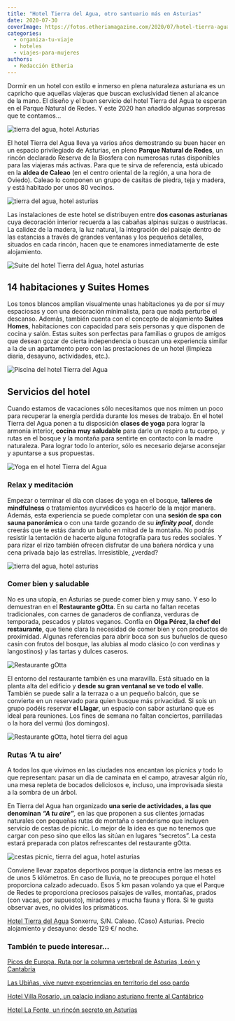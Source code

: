 ```yaml
---
title: "Hotel Tierra del Agua, otro santuario más en Asturias"
date: 2020-07-30
coverImage: https://fotos.etheriamagazine.com/2020/07/hotel-tierra-agua-habitacion.jpg
categories: 
  - organiza-tu-viaje
  - hoteles
  - viajes-para-mujeres
authors: 
  - Redacción Etheria
---
```


Dormir en un hotel con estilo e inmerso en plena naturaleza asturiana es un capricho que aquellas viajeras que buscan exclusividad tienen al alcance de la mano. El diseño y el buen servicio del hotel Tierra del Agua te esperan en el Parque Natural de Redes. Y este 2020 han añadido algunas sorpresas que te contamos...

![tierra del agua, hotel Asturias](https://fotos.etheriamagazine.com/2020/07/hotel-tierra-agua-habitacion.jpg "Habitación de Tierra del Agua (Asturias).")

El hotel Tierra del Agua lleva ya varios años demostrando su buen hacer en un espacio 
privilegiado de Asturias, en pleno **Parque Natural de Redes**, un rincón declarado 
Reserva de la Biosfera con numerosas rutas disponibles para las viajeras más activas. 
Para que te sirva de referencia, está ubicado en la **aldea de Caleao** (en el centro 
oriental de la región, a una hora de Oviedo). Caleao lo componen un grupo de casitas de 
piedra, teja y madera, y está habitado por unos 80 vecinos. 

![tierra del agua, hotel asturias](https://fotos.etheriamagazine.com/2020/07/hotel-tierra-agua-terraza.jpg "Terraza del hotel Tierra del Agua.")

Las instalaciones de este hotel se distribuyen entre **dos casonas asturianas** cuya 
decoración interior recuerda a las cabañas alpinas suizas o austriacas. La calidez de la 
madera, la luz natural, la integración del paisaje dentro de las estancias a través de 
grandes ventanas y los pequeños detalles, situados en cada rincón, hacen que te enamores 
inmediatamente de este alojamiento. 

![Suite del hotel Tierra del Agua, hotel asturias](https://fotos.etheriamagazine.com/2020/07/hotel-tierra-agua-suite.jpg "Suite del hotel Tierra del Agua.")

## 14 habitaciones y Suites Homes

Los tonos blancos amplían visualmente unas habitaciones ya de por sí muy espaciosas y 
con una decoración minimalista, para que nada perturbe el descanso. Además, también 
cuenta con el concepto de alojamiento **Suites Homes**, habitaciones con capacidad para 
seis personas y que disponen de cocina y salón. Estas suites son perfectas para familias 
o grupos de amigos que desean gozar de cierta independencia o buscan una experiencia 
similar a la de un apartamento pero con las prestaciones de un hotel (limpieza diaria, 
desayuno, actividades, etc.). 

![Piscina del hotel Tierra del Agua](https://fotos.etheriamagazine.com/2020/07/hotel-tierra-agua-infinity-pool.jpg "Piscina del hotel Tierra del Agua.")

## Servicios del hotel

Cuando estamos de vacaciones sólo necesitamos que nos mimen un poco para recuperar la 
energía perdida durante los meses de trabajo. En el hotel Tierra del Agua ponen a tu 
disposición **clases de yoga** para lograr la armonía interior, **cocina** **muy 
saludable** para darle un respiro a tu cuerpo, y rutas en el bosque y la montaña para 
sentirte en contacto con la madre naturaleza. Para lograr todo lo anterior, sólo es 
necesario dejarse aconsejar y apuntarse a sus propuestas. 

![Yoga en el hotel Tierra del Agua](https://fotos.etheriamagazine.com/2020/07/hotel-tierra-agua-yoga.jpg "Yoga en el hotel Tierra del Agua.")

### Relax y meditación

Empezar o terminar el día con clases de yoga en el bosque, **talleres de mindfulness** o 
tratamientos ayurvédicos es hacerlo de la mejor manera. Además, esta experiencia se 
puede completar con una **sesión de spa con sauna panorámica** o con una tarde gozando 
de su **_infinity pool_,** donde creerás que te estás dando un baño en mitad de la 
montaña. No podrás resistir la tentación de hacerte alguna fotografía para tus redes 
sociales. Y para rizar el rizo también ofrecen disfrutar de una bañera nórdica y una 
cena privada bajo las estrellas. Irresistible, ¿verdad? 

![tierra del agua, hotel asturias](https://fotos.etheriamagazine.com/2020/07/hotel-tierra-agua-spa.jpg "Spa del hotel Tierra del Agua.")

### Comer bien y saludable

No es una utopía, en Asturias se puede comer bien y muy sano. Y eso lo demuestran en el 
**Restaurante gOtta**. En su carta no faltan recetas tradicionales, con carnes de 
ganaderos de confianza, verduras de temporada, pescados y platos veganos. Confía en 
**Olga Pérez, la chef del restaurante**, que tiene clara la necesidad de comer bien y 
con productos de proximidad. Algunas referencias para abrir boca son sus buñuelos de 
queso casín con frutos del bosque, las alubias al modo clásico (o con verdinas y 
langostinos) y las tartas y dulces caseros. 

![Restaurante gOtta](https://fotos.etheriamagazine.com/2020/07/hotel-tierra-agua-gotta.jpg "Restaurante gOtta.")

El entorno del restaurante también es una maravilla. Está situado en la planta alta del 
edificio y **desde su gran ventanal se ve todo el valle**. También se puede salir a la 
terraza o a un pequeño balcón, que se convierte en un reservado para quien busque más 
privacidad. Si sois un grupo podéis reservar **el Llagar**, un espacio con sabor 
asturiano que es ideal para reuniones. Los fines de semana no faltan conciertos, 
parrilladas o la hora del vermú (los domingos). 

![Restaurante gOtta, hotel tierra del agua](https://fotos.etheriamagazine.com/2020/07/hotel-tierra-agua-restaurante-gotta.jpg "Restaurante gOtta.")

### Rutas ‘A tu aire’

A todos los que vivimos en las ciudades nos encantan los pícnics y todo lo que 
representan: pasar un día de caminata en el campo, atravesar algún río, una mesa repleta 
de bocados deliciosos e, incluso, una improvisada siesta a la sombra de un árbol. 

En Tierra del Agua han organizado **una serie de actividades, a las que denominan** 
_**“A tu aire”**,_ en las que proponen a sus clientes jornadas naturales con pequeñas 
rutas de montaña o senderismo que incluyen servicio de cestas de pícnic. Lo mejor de la 
idea es que no tenemos que cargar con peso sino que ellos las sitúan en lugares 
“secretos”. La cesta estará preparada con platos refrescantes del restaurante gOtta. 

![cestas picnic, tierra del agua, hotel asturias](https://fotos.etheriamagazine.com/2020/07/hotel-tierra-agua-picnic.jpg "Cesta de pícnic, una propuesta del hotel.")

Conviene llevar zapatos deportivos porque la distancia entre las mesas es de unos 5 
kilómetros. En caso de lluvia, no te preocupes porque el hotel proporciona calzado 
adecuado. Esos 5 km pasan volando ya que el Parque de Redes te proporciona preciosos 
paisajes de valles, montañas, prados (con vacas, por supuesto), miradores y mucha fauna 
y flora. Si te gusta observar aves, no olvides los prismáticos. 

[Hotel Tierra del Agua](http://www.tierradelagua.es/) Sonxerru, S/N. Caleao. (Caso) 
Asturias. Precio alojamiento y desayuno: desde 129 €/ noche. 

### También te puede interesar...

[Picos de Europa. Ruta por la columna vertebral de Asturias, León y 
Cantabria](https://etheriamagazine.com/2018/10/17/picos-de-europa-ruta-por-asturias-leon-y-cantabria/) 

[Las Ubiñas, vive nueve experiencias en territorio del oso 
pardo](https://etheriamagazine.com/2021/07/21/que-hacer-en-parque-las-ubinas-la-mesa/) 

[Hotel Villa Rosario, un palacio indiano asturiano frente al 
Cantábrico](https://etheriamagazine.com/2021/07/20/hotel-villa-rosario-palacio-ribadesella/) 

[Hotel La Fonte, un rincón secreto en 
Asturias](https://etheriamagazine.com/2020/06/30/hotel-la-fonte-asturias-viajes-pareja-familia/)

